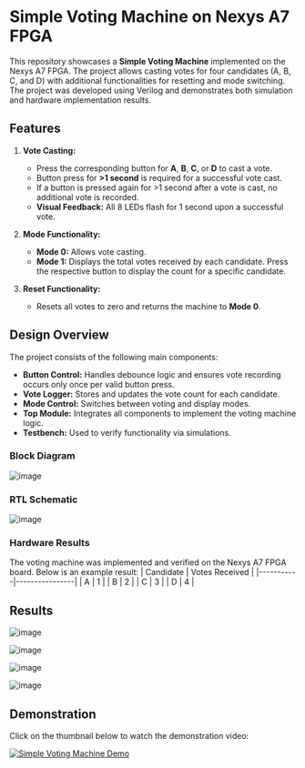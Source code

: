 # Simple Voting Machine on Nexys A7 FPGA

This repository showcases a **Simple Voting Machine** implemented on the Nexys A7 FPGA. The project allows casting votes for four candidates (A, B, C, and D) with additional functionalities for resetting and mode switching. The project was developed using Verilog and demonstrates both simulation and hardware implementation results.

## Features

1. **Vote Casting:**
   - Press the corresponding button for **A**, **B**, **C**, or **D** to cast a vote.
   - Button press for **>1 second** is required for a successful vote cast.
   - If a button is pressed again for >1 second after a vote is cast, no additional vote is recorded.
   - **Visual Feedback:** All 8 LEDs flash for 1 second upon a successful vote.

2. **Mode Functionality:**
   - **Mode 0:** Allows vote casting.
   - **Mode 1:** Displays the total votes received by each candidate. Press the respective button to display the count for a specific candidate.

3. **Reset Functionality:**
   - Resets all votes to zero and returns the machine to **Mode 0**.

## Design Overview

The project consists of the following main components:

- **Button Control:** Handles debounce logic and ensures vote recording occurs only once per valid button press.
- **Vote Logger:** Stores and updates the vote count for each candidate.
- **Mode Control:** Switches between voting and display modes.
- **Top Module:** Integrates all components to implement the voting machine logic.
- **Testbench:** Used to verify functionality via simulations.

### Block Diagram
![image](https://github.com/user-attachments/assets/d53b8abb-cff5-4cf3-be91-de9c3a6a57a9)

### RTL Schematic
![image](https://github.com/user-attachments/assets/453367d4-1156-4081-aabb-62d058a39b87)

### Hardware Results
The voting machine was implemented and verified on the Nexys A7 FPGA board. Below is an example result:
| Candidate | Votes Received |
|-----------|----------------|
| A         | 1              |
| B         | 2              |
| C         | 3              |
| D         | 4              |

## Results

![image](https://github.com/user-attachments/assets/2c9397d3-2949-4b08-bf76-f829394b6b22)

![image](https://github.com/user-attachments/assets/3b3a0734-01ad-41c0-b1ac-b88daecb0fab)

![image](https://github.com/user-attachments/assets/60b5d7eb-8142-4923-b8d6-c1a6519b6b43)

![image](https://github.com/user-attachments/assets/ae4c6eb9-3acd-498d-9012-18bf906e93d1)

## Demonstration

Click on the thumbnail below to watch the demonstration video:

[![Simple Voting Machine Demo](https://img.youtube.com/vi/GnJFNDx90b4/0.jpg)](https://www.youtube.com/watch?v=GnJFNDx90b4)
